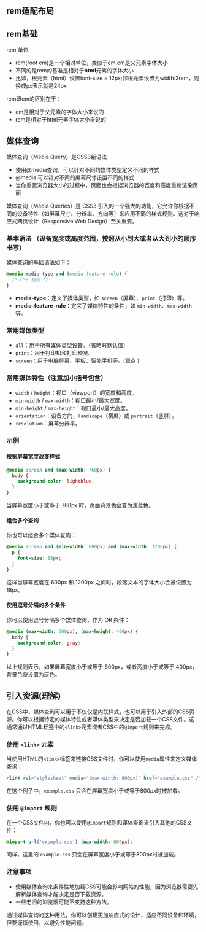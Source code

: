 ## rem适配布局

 

## rem基础

rem 单位

- rem(root em)是一个相对单位，类似于em,em是父元素字体大小
- 不同的是rem的基准是相对于**html**元素的字体大小
- 比如，根元素（html）设置font-size = 12px;非根元素设置为width:2rem，则换成px表示就是24px 

rem跟em的区别在于：
- em是相对于父元素的字体大小来说的
- rem是相对于html元素字体大小来说的


## 媒体查询

媒体查询（Media Query）是CSS3新语法

- 使用@media查询，可以针对不同的媒体类型定义不同的样式
- @media 可以针对不同的屏幕尺寸设置不同的样式
- 当你重置浏览器大小的过程中，页面也会根据浏览器的宽度和高度重新渲染页面
  
媒体查询（Media Queries）是 CSS3 引入的一个强大的功能，它允许你根据不同的设备特性（如屏幕尺寸、分辨率、方向等）来应用不同的样式规则。这对于响应式网页设计（Responsive Web Design）至关重要。


### 基本语法 （设备宽度或高度范围，按照从小到大或者从大到小的顺序书写）

媒体查询的基础语法如下：

```css
@media media-type and (media-feature-rule) {
  /* CSS 规则 */
}
```

- **media-type**：定义了媒体类型，如 `screen`（屏幕）、`print`（打印）等。
- **media-feature-rule**：定义了媒体特性的条件，如 `min-width`、`max-width` 等。

### 常用媒体类型

- `all`：用于所有媒体类型设备。（省略时默认值）
- `print`：用于打印机和打印预览。
- `screen`：用于电脑屏幕、平板、智能手机等。(重点  )

### 常用媒体特性（注意加小括号包含）

- `width` / `height`：视口（viewport）的宽度和高度。
- `min-width` / `max-width`：视口最小/最大宽度。
- `min-height` / `max-height`：视口最小/最大高度。
- `orientation`：设备方向，`landscape`（横屏）或 `portrait`（竖屏）。
- `resolution`：屏幕分辨率。

### 示例

#### 根据屏幕宽度改变样式

```css
@media screen and (max-width: 768px) {
  body {
    background-color: lightblue;
  }
}
```

当屏幕宽度小于或等于 768px 时，页面背景色会变为浅蓝色。

#### 组合多个查询

你也可以组合多个媒体查询：

```css
@media screen and (min-width: 600px) and (max-width: 1200px) {
  p {
    font-size: 18px;
  }
}
```

这样当屏幕宽度在 600px 和 1200px 之间时，段落文本的字体大小会被设置为 18px。

#### 使用逗号分隔的多个条件

你可以使用逗号分隔多个媒体查询，作为 OR 条件：

```css
@media (max-width: 600px), (max-height: 400px) {
  body {
    background-color: gray;
  }
}
```

以上规则表示，如果屏幕宽度小于或等于 600px，或者高度小于或等于 400px，背景色将设置为灰色。



## 引入资源(理解)


在CSS中，媒体查询可以用于不仅仅是内联样式，也可以用于引入外部的CSS资源。你可以根据特定的媒体特性或者媒体类型来决定是否加载一个CSS文件。这通常通过HTML标签中的`<link>`元素或者CSS中的`@import`规则来完成。

### 使用 `<link>` 元素

当使用HTML的`<link>`标签来链接CSS文件时，你可以使用`media`属性来定义媒体查询：

```html
<link rel="stylesheet" media="(max-width: 800px)" href="example.css" />
```

在这个例子中，`example.css` 只会在屏幕宽度小于或等于800px时被加载。

### 使用 `@import` 规则

在一个CSS文件内，你也可以使用`@import`规则和媒体查询来引入其他的CSS文件：

```css
@import url('example.css') (max-width: 800px);
```

同样，这里的 `example.css` 只会在屏幕宽度小于或等于800px时被加载。

### 注意事项

- 使用媒体查询来条件性地加载CSS可能会影响网站的性能，因为浏览器需要先解析媒体查询才能决定是否下载资源。
- 一些老旧的浏览器可能不支持这种方法。

通过媒体查询的这种用法，你可以创建更加响应式的设计，适应不同设备和环境，但要谨慎使用，以避免性能问题。